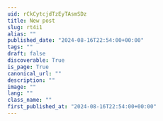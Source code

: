 ```yaml
---
uid: rCkCytcjdTzEyTAsmSDz
title: New post
slug: rt4i1
alias: ""
published_date: "2024-08-16T22:54:00+00:00"
tags: ""
draft: false
discoverable: True
is_page: True
canonical_url: ""
description: ""
image: ""
lang: ""
class_name: ""
first_published_at: "2024-08-16T22:54:00+00:00"
---
```


